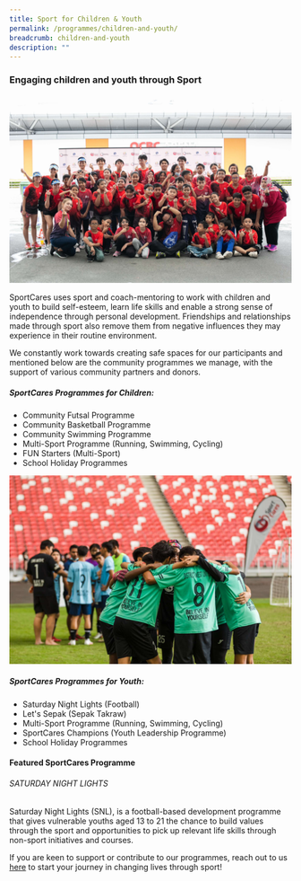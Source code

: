 ```yaml
---
title: Sport for Children & Youth
permalink: /programmes/children-and-youth/
breadcrumb: children-and-youth
description: ""
---
```

### Engaging children and youth through Sport

![](/images/duathlon_2.JPG)

SportCares uses sport and coach-mentoring to work with children and youth to build self-esteem, learn life skills and enable a strong sense of independence through personal development. Friendships and relationships made through sport also remove them from negative influences they may experience in their routine environment.

We constantly work towards creating safe spaces for our participants and mentioned below are the community programmes we manage, with the support of various community partners and donors.

##### SportCares Programmes for Children:
* Community Futsal Programme
* Community Basketball Programme
* Community Swimming Programme 
* Multi-Sport Programme (Running, Swimming, Cycling) 
* FUN Starters (Multi-Sport) 
* School Holiday Programmes

![](/images/snl-2022-1.JPG)

##### SportCares Programmes for Youth:
* Saturday Night Lights (Football)
* Let's Sepak (Sepak Takraw) 
* Multi-Sport Programme (Running, Swimming, Cycling) 
* SportCares Champions (Youth Leadership Programme) 
* School Holiday Programmes

#### Featured SportCares Programme
###### SATURDAY NIGHT LIGHTS
Saturday Night Lights (SNL), is a football-based development programme that gives vulnerable youths aged 13 to 21 the chance to build values through the sport and opportunities to pick up relevant life skills through non-sport initiatives and courses.

If you are keen to support or contribute to our programmes, reach out to us [here]() to start your journey in changing lives through sport!